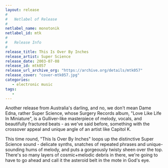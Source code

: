 ```yaml
---
layout: release
#
#   Netlabel of Release
#
netlabel_name: monotonik
netlabel_id: mtk
#
#   Release Info
#
release_title: This Is Over By Inches
release_artist: Super Science
release_date: 2003-07-08
release_id: mtk057
release_url_archive_org: "https://archive.org/details/mtk057"
release_cover: "cover-mtk057.jpg"
categories:
   - electronic music
tags:
   - 
---
```

Another release from Australia's darling, and no, we don't mean Dame Edna, rather Super Science, whose Surgery Records album, "Love Like Life In Miniature", is a Gulliver-like masterpiece of melody, vocals, and beautifully fractured beats - as we've said before, something with the crossover appeal and unique angle of an artist like Capitol K.

This time round, "This Is Over By Inches" loops up the distinctive Super Science sound - delicate synths, snatches of repeated phrases and unique-sounding hums of melody, and puts a gorgeously twisty sheen over the top. There's so many layers of cosmic+melodic debris in there, we're going to have to go ahead and call it the asteroid belt in the mote in God's eye.

